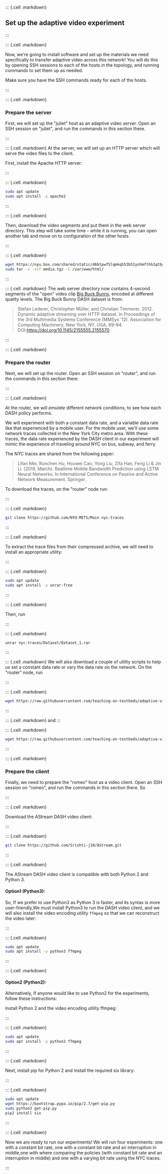 
::: {.cell .markdown}

## Set up the adaptive video experiment

:::



::: {.cell .markdown}

Now, we're going to install software and set up the materials we need specifically to transfer adaptive video across this network! You will do this by opening SSH sessions to each of the hosts in the topology, and running commands to set them up as needed.

Make sure you have the SSH commands ready for each of the hosts.

:::


::: {.cell .markdown}

### Prepare the server

First, we will set up the "juliet" host as an adaptive video server. Open an SSH session on "juliet", and run the commands in this section there.

:::


::: {.cell .markdown}
At the server, we will set up an HTTP server which will serve the video files to the client.

First, install the Apache HTTP server:

:::



::: {.cell .markdown}
```bash
sudo apt update  
sudo apt install -y apache2  
```
:::


::: {.cell .markdown}

Then, download the video segments and put them in the web server directory. This step will take some time - while it is running, you can open another tab and move on to configuration of the other hosts.

:::


::: {.cell .markdown}
```bash
wget https://nyu.box.com/shared/static/d6btpwf5lqmkqh53b52ynhmfthh2qtby.tgz -O media.tgz
sudo tar -v -xzf media.tgz -C /var/www/html/
```
:::


::: {.cell .markdown}
The web server directory now contains 4-second segments of the "open" video clip [Big Buck Bunny](https://peach.blender.org/about/), encoded at different quality levels. The Big Buck Bunny DASH dataset is from:

> Stefan Lederer, Christopher Müller, and Christian Timmerer. 2012. Dynamic adaptive streaming over HTTP dataset. In Proceedings of the 3rd Multimedia Systems Conference (MMSys '12). Association for Computing Machinery, New York, NY, USA, 89–94. DOI:https://doi.org/10.1145/2155555.2155570

:::



::: {.cell .markdown}

### Prepare the router

Next, we will set up the router. Open an SSH session on "router", and run the commands in this section there.

:::


::: {.cell .markdown}

At the router, we will *emulate* different network conditions, to see how each DASH policy performs. 

We will experiment with both a constant data rate, and a variable data rate like that experienced by a mobile user. For the mobile user, we'll use some network traces collected in the New York City metro area. With these traces, the data rate experienced by the DASH client in our experiment will mimic the experience of traveling around NYC on bus, subway, and ferry.

The NYC traces are shared from the following paper:

> Lifan Mei, Runchen Hu, Houwei Cao, Yong Liu, Zifa Han, Feng Li & Jin Li. (2019, March). Realtime Mobile Bandwidth Prediction using LSTM Neural Networks. In International Conference on Passive and Active Network Measurement. Springer.

To download the traces, on the "router" node run:

:::



::: {.cell .markdown}
```bash
git clone https://github.com/NYU-METS/Main nyc-traces
```
:::


::: {.cell .markdown}

To extract the trace files from their compressed archive, we will need to install an appropriate utility:

:::


::: {.cell .markdown}
```bash
sudo apt update
sudo apt install -y unrar-free
```
:::


::: {.cell .markdown}

Then, run

:::


::: {.cell .markdown}
```bash
unrar nyc-traces/Dataset/Dataset_1.rar
```
:::

::: {.cell .markdown}
We will also download a couple of utility scripts to help us set a constant data rate or vary the data rate on the network. On the "router" node, run

:::


::: {.cell .markdown}
```bash
wget https://raw.githubusercontent.com/teaching-on-testbeds/adaptive-video/main/rate-vary.sh -O ~/rate-vary.sh
```
:::


::: {.cell .markdown}
and
:::

::: {.cell .markdown}
```bash
wget https://raw.githubusercontent.com/teaching-on-testbeds/adaptive-video/main/rate-set.sh -O ~/rate-set.sh
```
:::


::: {.cell .markdown}

### Prepare the client

Finally, we need to prepare the "romeo" host as a video client. Open an SSH session on "romeo", and run the commands in this section there.
So 

:::


::: {.cell .markdown}

Download the AStream DASH video client:

:::



::: {.cell .markdown}
```bash
git clone https://github.com/Srishti-j18/AStream.git
```
:::




::: {.cell .markdown}

The AStream DASH video client is compatible with both Python 2 and Python 3.

#### Option1 (Python3):
So, If we prefer to use Python3 as Python 3 is faster, and its syntax is more user-friendly,We must install Python3 to run the DASH video client, and we will also install the video encoding utility `ffmpeg` so that we can reconstruct the video later:

:::


::: {.cell .markdown}
```bash
sudo apt update
sudo apt install -y python3 ffmpeg
```
:::



::: {.cell .markdown}

#### Option2 (Python2):
Alternatively, If anyone would like to use Python2 for the experiments, follow these instructions:

Install Python 2 and the video encoding utility ffmpeg:

:::


::: {.cell .markdown}
```bash
sudo apt update
sudo apt install -y python2 ffmpeg
```
:::



::: {.cell .markdown}

Next, install pip for Python 2 and install the required six library:

:::


::: {.cell .markdown}
```bash
sudo apt update
wget https://bootstrap.pypa.io/pip/2.7/get-pip.py
sudo python2 get-pip.py
pip2 install six
```
:::



::: {.cell .markdown}

Now we are ready to run our experiments! We will run four experiments: one with a constant bit rate, one with a constant bit rate and an interruption in middle,one with where comparing the policies (with constant bit rate and an interruption in middle)  and one with a varying bit rate using the NYC traces.

:::
